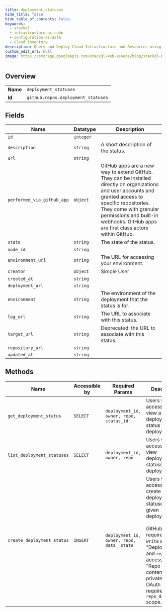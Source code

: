```yaml
---
title: deployment_statuses
hide_title: false
hide_table_of_contents: false
keywords:
  - stackql
  - infrastructure-as-code
  - configuration-as-data
  - cloud inventory
description: Query and Deploy Cloud Infrastructure and Resources using SQL
custom_edit_url: null
image: https://storage.googleapis.com/stackql-web-assets/blog/stackql-blog-post-featured-image.png
---
```

  
    

## Overview
<table><tbody>
<tr><td><b>Name</b></td><td><code>deployment_statuses</code></td></tr>
<tr><td><b>Id</b></td><td><code>github.repos.deployment_statuses</code></td></tr>
</tbody></table>

## Fields
| Name | Datatype | Description |
| ---- | -------- | ----------- |
| `id` | `integer` |  |
| `description` | `string` | A short description of the status. |
| `url` | `string` |  |
| `performed_via_github_app` | `object` | GitHub apps are a new way to extend GitHub. They can be installed directly on organizations and user accounts and granted access to specific repositories. They come with granular permissions and built-in webhooks. GitHub apps are first class actors within GitHub. |
| `state` | `string` | The state of the status. |
| `node_id` | `string` |  |
| `environment_url` | `string` | The URL for accessing your environment. |
| `creator` | `object` | Simple User |
| `created_at` | `string` |  |
| `deployment_url` | `string` |  |
| `environment` | `string` | The environment of the deployment that the status is for. |
| `log_url` | `string` | The URL to associate with this status. |
| `target_url` | `string` | Deprecated: the URL to associate with this status. |
| `repository_url` | `string` |  |
| `updated_at` | `string` |  |
## Methods
| Name | Accessible by | Required Params | Description |
| ---- | ------------- | --------------- | ----------- |
| `get_deployment_status` | `SELECT` | `deployment_id, owner, repo, status_id` | Users with pull access can view a deployment status for a deployment: |
| `list_deployment_statuses` | `SELECT` | `deployment_id, owner, repo` | Users with pull access can view deployment statuses for a deployment: |
| `create_deployment_status` | `INSERT` | `deployment_id, owner, repo, data__state` | Users with `push` access can create deployment statuses for a given deployment.<br /><br />GitHub Apps require `read & write` access to "Deployments" and `read-only` access to "Repo contents" (for private repos). OAuth Apps require the `repo_deployment` scope. |
